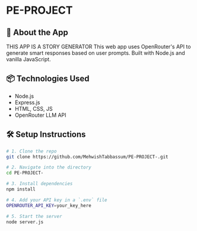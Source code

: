 # PE-PROJECT

## 🧠 About the App
THIS APP IS A STORY GENERATOR 
This web app uses OpenRouter's API to generate smart responses based on user prompts. Built with Node.js and vanilla JavaScript.

## 📦 Technologies Used
- Node.js
- Express.js
- HTML, CSS, JS
- OpenRouter LLM API

## 🛠️ Setup Instructions

```bash
# 1. Clone the repo
git clone https://github.com/MehwishTabbassum/PE-PROJECT-.git

# 2. Navigate into the directory
cd PE-PROJECT-

# 3. Install dependencies
npm install

# 4. Add your API key in a `.env` file
OPENROUTER_API_KEY=your_key_here

# 5. Start the server
node server.js
